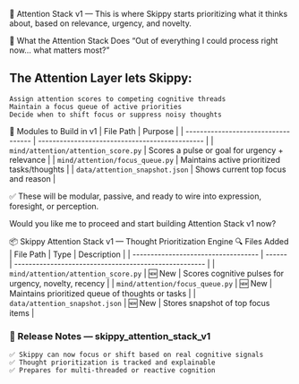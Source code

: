 🔦 Attention Stack v1 — This is where Skippy starts prioritizing what it thinks about, based on relevance, urgency, and novelty.

🧠 What the Attention Stack Does
“Out of everything I could process right now… what matters most?”

## The Attention Layer lets Skippy:
    Assign attention scores to competing cognitive threads
    Maintain a focus queue of active priorities
    Decide when to shift focus or suppress noisy thoughts

🧩 Modules to Build in v1
| File Path                           | Purpose                                        |
| ----------------------------------- | ---------------------------------------------- |
| `mind/attention/attention_score.py` | Scores a pulse or goal for urgency + relevance |
| `mind/attention/focus_queue.py`     | Maintains active prioritized tasks/thoughts    |
| `data/attention_snapshot.json`      | Shows current top focus and reason             |

✅ These will be modular, passive, and ready to wire into expression, foresight, or perception.

Would you like me to proceed and start building Attention Stack v1 now?


📦 Skippy Attention Stack v1 — Thought Prioritization Engine
🔍 Files Added
| File Path                           | Type   | Description                                           |
| ----------------------------------- | ------ | ----------------------------------------------------- |
| `mind/attention/attention_score.py` | 🆕 New | Scores cognitive pulses for urgency, novelty, recency |
| `mind/attention/focus_queue.py`     | 🆕 New | Maintains prioritized queue of thoughts or tasks      |
| `data/attention_snapshot.json`      | 🆕 New | Stores snapshot of top focus items                    |


### 📝 Release Notes — skippy_attention_stack_v1
    ✅ Skippy can now focus or shift based on real cognitive signals
    ✅ Thought prioritization is tracked and explainable
    ✅ Prepares for multi-threaded or reactive cognition


